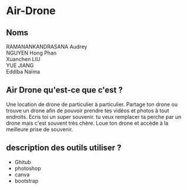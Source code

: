 # Air-Drone
## Noms
RAMANANKANDRASANA Audrey
<br/>
NGUYEN Hong Phan<br/>
Xuanchen LIU<br/>
YUE JIANG<br/>
Eddiba Naïma
## Air Drone qu'est-ce que c'est ?
Une location de drone de particulier à particulier. Partage ton drone ou trouve un drone afin de pouvoir prendre tes vidéos et photos à tout endroits. Ecris toi un super souvenir. tu veux remplacer ta perche par un drone mais c'est souvent très chère. Loue ton drone et accède à la meilleure prise de souvenir.
## description des outils utiliser ?
- Ghitub
- photoshop
- canva
- bootstrap
